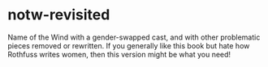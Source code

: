# notw-revisited
Name of the Wind with a gender-swapped cast, and with other problematic pieces removed or rewritten. If you generally like this book but hate how Rothfuss writes women, then this version might be what you need!
